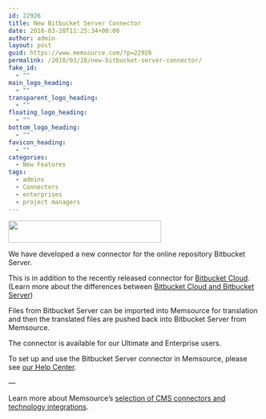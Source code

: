 ```yaml
---
id: 22926
title: New Bitbucket Server Connector
date: 2018-03-28T11:25:34+00:00
author: admin
layout: post
guid: https://www.memsource.com/?p=22926
permalink: /2018/03/28/new-bitbucket-server-connector/
fake_id:
  - ""
main_logo_heading:
  - ""
transparent_logo_heading:
  - ""
floating_logo_heading:
  - ""
bottom_logo_heading:
  - ""
favicon_heading:
  - ""
categories:
  - New Features
tags:
  - admins
  - Connectors
  - enterprises
  - project managers
---
```

<span style="font-weight: 400;"><a class="dt-pswp-item" href="https://www.memsource.com/wp-content/uploads/2018/02/Bitbucket@2x-blue.png" data-dt-img-description="" data-large_image_width="888" data-large_image_height="128"><img class="wp-image-22244 alignleft" src="https://www.memsource.com/wp-content/uploads/2018/02/Bitbucket@2x-blue.png" alt="" width="305" height="44" /></a></span>

<span style="font-weight: 400;">We have developed a new connector for the online repository Bitbucket Server. </span>

<!--more-->

<span style="font-weight: 400;">This is in addition to the recently released connector for <a href="https://www.memsource.com/blog/2018/02/27/new-bitbucket-cloud-connector/">Bitbucket Cloud</a>. (Learn more about the differences between <a href="https://confluence.atlassian.com/confeval/development-tools-evaluator-resources/bitbucket/bitbucket-cloud-vs-server" target="_blank" rel="noopener">Bitbucket Cloud and Bitbucket Server</a></span><span style="font-weight: 400;">)</span>

<span style="font-weight: 400;">Files from Bitbucket Server can be imported into Memsource for translation and then the translated files are pushed back into Bitbucket Server from Memsource.</span>

<span style="font-weight: 400;">The connector is available for our Ultimate and Enterprise users.</span>

<span style="font-weight: 400;">To set up and use the Bitbucket Server connector in Memsource, please see </span>[<span style="font-weight: 400;">our Help Center</span>](https://help.memsource.com/hc/en-us/articles/115003948452-Connectors#Bitbucket_Server).

&#8212;

Learn more about Memsource’s [selection of CMS connectors and technology integrations](https://www.memsource.com/integrations/).